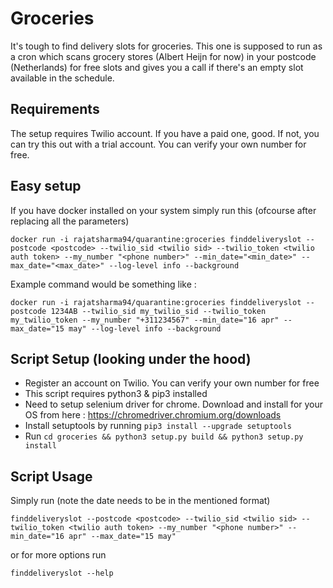 # Groceries

It's tough to find delivery slots for groceries. This one is supposed to run as a cron which scans grocery stores (Albert Heijn for now) in your postcode (Netherlands) for free slots and gives you a call if there's an empty slot available in the schedule.


## Requirements

The setup requires Twilio account. If you have a paid one, good. If not, you can try this out with a trial account. You can verify your own number for free.

## Easy setup 

If you have docker installed on your system simply run this (ofcourse after replacing all the parameters)

```
docker run -i rajatsharma94/quarantine:groceries finddeliveryslot --postcode <postcode> --twilio_sid <twilio sid> --twilio_token <twilio auth token> --my_number "<phone number>" --min_date="<min_date>" --max_date="<max_date>" --log-level info --background
```

Example command would be something like : 

```
docker run -i rajatsharma94/quarantine:groceries finddeliveryslot --postcode 1234AB --twilio_sid my_twilio_sid --twilio_token my_twilio_token --my_number "+311234567" --min_date="16 apr" --max_date="15 may" --log-level info --background
```

## Script Setup (looking under the hood)

- Register an account on Twilio. You can verify your own number for free
- This script requires python3 & pip3 installed
- Need to setup selenium driver for chrome. Download and install for your OS from here : https://chromedriver.chromium.org/downloads
- Install setuptools by running `pip3 install --upgrade setuptools`
- Run `cd groceries && python3 setup.py build && python3 setup.py install`

## Script Usage

Simply run (note the date needs to be in the mentioned format)

`finddeliveryslot --postcode <postcode> --twilio_sid <twilio sid> --twilio_token <twilio auth token> --my_number "<phone number>" --min_date="16 apr" --max_date="15 may"`

or for more options run 

`finddeliveryslot --help`
